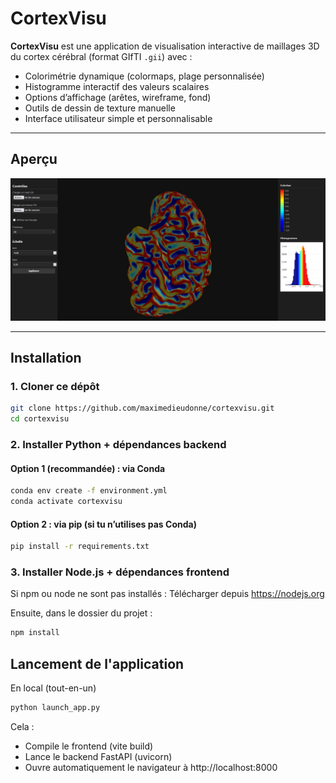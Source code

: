 # CortexVisu

**CortexVisu** est une application de visualisation interactive de maillages 3D du cortex cérébral (format GIfTI `.gii`) avec :

- Colorimétrie dynamique (colormaps, plage personnalisée)
- Histogramme interactif des valeurs scalaires
- Options d’affichage (arêtes, wireframe, fond)
- Outils de dessin de texture manuelle
- Interface utilisateur simple et personnalisable

---

## Aperçu


![alt text](https://github.com/maximedieudonne/cortexvisu/blob/master/asset/screen.JPG)

---

## Installation

### 1. Cloner ce dépôt

```bash
git clone https://github.com/maximedieudonne/cortexvisu.git
cd cortexvisu
```

### 2. Installer Python + dépendances backend

#### Option 1 (recommandée) : via Conda

```bash
conda env create -f environment.yml
conda activate cortexvisu
```

#### Option 2 : via pip (si tu n’utilises pas Conda)

```bash
pip install -r requirements.txt
```

### 3. Installer Node.js + dépendances frontend

Si npm ou node ne sont pas installés : Télécharger depuis https://nodejs.org

Ensuite, dans le dossier du projet :

```bash
npm install
```

## Lancement de l'application

En local (tout-en-un)

```bash
python launch_app.py
```

Cela : 
- Compile le frontend (vite build)
- Lance le backend FastAPI (uvicorn)
- Ouvre automatiquement le navigateur à http://localhost:8000